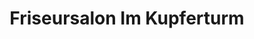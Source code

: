---
title: "Friseursalon Im Kupferturm"
url: /freiberg/friseursalon-im-kupferturm/
shop: Friseur
---
